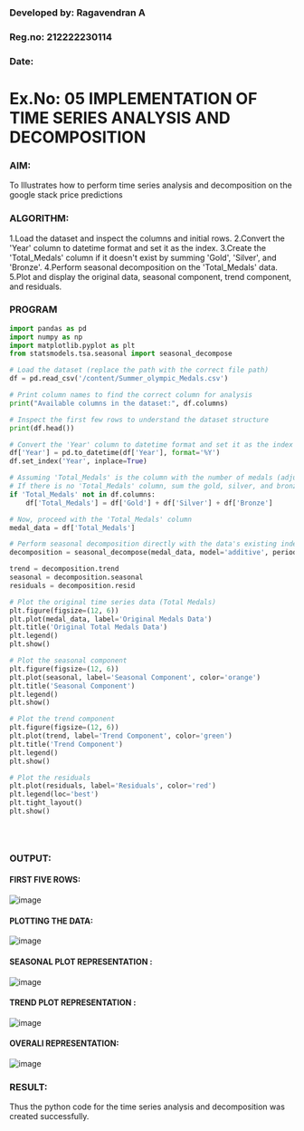 ### Developed by: Ragavendran A
### Reg.no: 212222230114
### Date: 
# Ex.No: 05  IMPLEMENTATION OF TIME SERIES ANALYSIS AND DECOMPOSITION

### AIM:
To Illustrates how to perform time series analysis and decomposition on the google stack price predictions

### ALGORITHM:
1.Load the dataset and inspect the columns and initial rows.
2.Convert the 'Year' column to datetime format and set it as the index.
3.Create the 'Total_Medals' column if it doesn't exist by summing 'Gold', 'Silver', and 'Bronze'.
4.Perform seasonal decomposition on the 'Total_Medals' data.
5.Plot and display the original data, seasonal component, trend component, and residuals.
### PROGRAM

```python
import pandas as pd
import numpy as np
import matplotlib.pyplot as plt
from statsmodels.tsa.seasonal import seasonal_decompose

# Load the dataset (replace the path with the correct file path)
df = pd.read_csv('/content/Summer_olympic_Medals.csv')

# Print column names to find the correct column for analysis
print("Available columns in the dataset:", df.columns)

# Inspect the first few rows to understand the dataset structure
print(df.head())

# Convert the 'Year' column to datetime format and set it as the index
df['Year'] = pd.to_datetime(df['Year'], format='%Y')
df.set_index('Year', inplace=True)

# Assuming 'Total_Medals' is the column with the number of medals (adjust based on your dataset)
# If there is no 'Total_Medals' column, sum the gold, silver, and bronze columns to create it
if 'Total_Medals' not in df.columns:
    df['Total_Medals'] = df['Gold'] + df['Silver'] + df['Bronze']

# Now, proceed with the 'Total_Medals' column
medal_data = df['Total_Medals']

# Perform seasonal decomposition directly with the data's existing index
decomposition = seasonal_decompose(medal_data, model='additive', period=4)  # Assuming 4-year Olympic cycles

trend = decomposition.trend
seasonal = decomposition.seasonal
residuals = decomposition.resid

# Plot the original time series data (Total Medals)
plt.figure(figsize=(12, 6))
plt.plot(medal_data, label='Original Medals Data')
plt.title('Original Total Medals Data')
plt.legend()
plt.show()

# Plot the seasonal component
plt.figure(figsize=(12, 6))
plt.plot(seasonal, label='Seasonal Component', color='orange')
plt.title('Seasonal Component')
plt.legend()
plt.show()

# Plot the trend component
plt.figure(figsize=(12, 6))
plt.plot(trend, label='Trend Component', color='green')
plt.title('Trend Component')
plt.legend()
plt.show()

# Plot the residuals
plt.plot(residuals, label='Residuals', color='red')
plt.legend(loc='best')
plt.tight_layout()
plt.show()





```





### OUTPUT:
#### FIRST FIVE ROWS:
![image](https://github.com/user-attachments/assets/b6059ce6-ef2f-4c9f-8123-62a06a0b585b)



#### PLOTTING THE DATA:

![image](https://github.com/user-attachments/assets/40f1e373-8131-4076-985f-09380bba1b28)


#### SEASONAL PLOT REPRESENTATION :


![image](https://github.com/user-attachments/assets/3b4c560f-1169-4531-8389-1d2a16572109)

#### TREND PLOT REPRESENTATION :
![image](https://github.com/user-attachments/assets/57e5e8c7-34ce-4920-8779-959b40caca9c)



#### OVERALl REPRESENTATION:

![image](https://github.com/user-attachments/assets/6ce95797-8d4f-4f8a-a181-832e1d330e9f)


### RESULT:
Thus the python code for the time series analysis and decomposition was created successfully.
